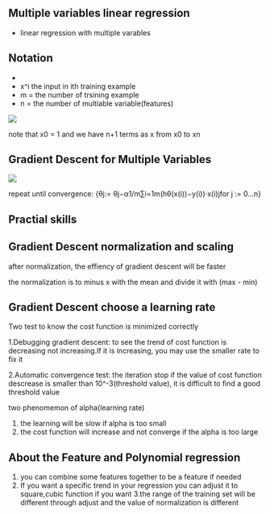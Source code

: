  ## Multiple variables linear regression
 - linear regression with multiple varables

## Notation
-
- x^i the input in ith training example
- m = the number of trsining example
- n = the number of multiable variable(features)

![](https://i.stack.imgur.com/TPOVM.png) 

note that x0 = 1 and we have n+1 terms as x from x0 to xn

## Gradient Descent for Multiple Variables

![](https://d3c33hcgiwev3.cloudfront.net/imageAssetProxy.v1/MYm8uqafEeaZoQ7hPZtKqg_c974c2e2953662e9578b38c7b04591ed_Screenshot-2016-11-09-09.07.04.png?expiry=1592006400000&hmac=b2jcEDdHKtAYEZFHVKd8VqrxvC03OVCiWu4GC1lWnis)

repeat until convergence:
{θj:= θj−α1/m∑i=1m(hθ(x(i))−y(i))⋅x(i)jfor j := 0...n}

## Practial skills

## Gradient Descent normalization and scaling

after normalization, the effiency of gradient descent will be faster

the normalization is to minus x with the mean and divide it with (max - min)

## Gradient Descent choose a learning rate
Two test to know the cost function is minimized correctly

1.Debugging gradient descent: to see the trend of cost function is decreasing not increasing.If it is increasing, you may use the smaller rate to fix it

2.Automatic convergence test: the iteration stop if the value of cost function descrease is smaller than 10^-3(threshold value), it is difficult to find a good threshold value

two phenomemon of alpha(learning rate)
1. the learning will be slow if alpha is too small
2. the cost function will increase and not converge if the alpha is too large
## About the Feature and Polynomial regression
1. you can combine some features together to be a feature if needed
2. If you want a specific trend in your regression you can adjust it to square,cubic function if you want
3.the range of the training set will be different through adjust and the value of normalization is different
